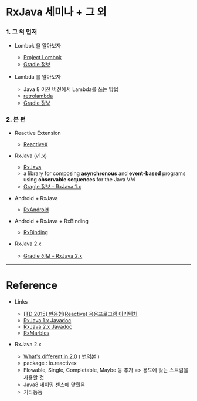 # RxJava 세미나 + 그 외

### 1. 그 외 먼저

- Lombok 을 알아보자

    - [Project Lombok](https://projectlombok.org/)
    - [Gradle 정보](http://search.maven.org/#artifactdetails%7Corg.projectlombok%7Clombok%7C1.16.14%7Cjar)

- Lambda 를 알아보자

    - Java 8 이전 버전에서 Lambda를 쓰는 방법
    - [retrolambda](https://github.com/evant/gradle-retrolambda)
    - [Gradle 정보](http://search.maven.org/#artifactdetails%7Cme.tatarka%7Cgradle-retrolambda%7C3.5.0%7Cjar)


### 2. 본 편

- Reactive Extension

    - [ReactiveX](http://reactivex.io/)

- RxJava (v1.x)

    - [RxJava](https://github.com/ReactiveX/RxJava)
    - a library for composing **asynchronous** and **event-based** programs using
      **observable sequences** for the Java VM
    - [Gragle 정보 - RxJava 1.x](http://search.maven.org/#artifactdetails%7Cio.reactivex%7Crxjava%7C1.2.7%7Cjar)

- Android + RxJava

    - [RxAndroid](https://github.com/ReactiveX/RxAndroid)

- Android + RxJava + RxBinding

    - [RxBinding](https://github.com/JakeWharton/RxBinding)

- RxJava 2.x

    - [Gradle 정보 - RxJava 2.x](http://search.maven.org/#artifactdetails%7Cio.reactivex.rxjava2%7Crxjava%7C2.0.6%7Cjar)

----

# Reference

- Links

    - [[TD 2015] 반응형(Reactive) 응용프로그램 아키텍처](https://channel9.msdn.com/Events/TechDays/TDK2015/T3-6)
    - [RxJava 1.x Javadoc](http://reactivex.io/RxJava/1.x/javadoc/)
    - [RxJava 2.x Javadoc](http://reactivex.io/RxJava/2.x/javadoc/)
    - [RxMarbles](http://rxmarbles.com/)

- RxJava 2.x

    - [What's different in 2.0](https://github.com/ReactiveX/RxJava/wiki/What's-different-in-2.0)
  ( [번역본](http://realignist.me/code/2017/01/25/rxjava2-changelog.html) )
    - package : io.reactivex
    - Flowable, Single, Completable, Maybe 등 추가 => 용도에 맞는 스트림을 사용할 것
    - Java8 네이밍 센스에 맞췄음
    - 기타등등
